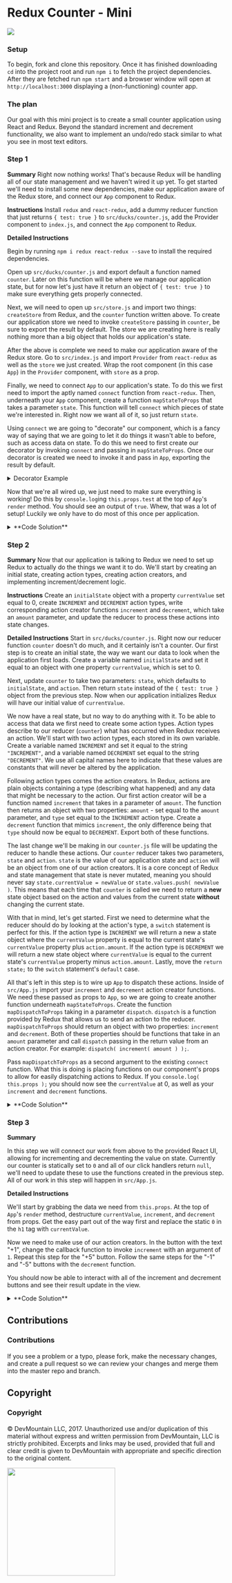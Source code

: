 # Redux Counter - Mini
<img src="https://raw.githubusercontent.com/DevMountain/redux-counter/master/SolutionPicture.png" />

### Setup
To begin, fork and clone this repository. Once it has finished downloading `cd` into the project root and run `npm i` to fetch the project dependencies. After they are fetched run `npm start` and a browser window will open at `http://localhost:3000` displaying a (non-functioning) counter app.

### The plan
Our goal with this mini project is to create a small counter application using React and Redux. Beyond the standard increment and decrement functionality, we also want to implement an undo/redo stack similar to what you see in most text editors.

### Step 1
**Summary**
Right now nothing works! That's because Redux will be handling all of our state management and we haven't wired it up yet. To get started we'll need to install some new dependencies, make our application aware of the Redux store, and connect our `App` component to Redux.

**Instructions**
Install `redux` and `react-redux`, add a dummy reducer function that just returns `{ test: true }` to `src/ducks/counter.js`,  add the Provider component to `index.js`, and connect the `App` component to Redux.

**Detailed Instructions**

Begin by running `npm i redux react-redux --save` to install the required dependencies.

Open up `src/ducks/counter.js` and export default a function named `counter`. Later on this function will be where we manage our application state, but for now let's just have it return an object of `{ test: true }` to make sure everything gets properly connected.

Next, we will need to open up `src/store.js` and import two things: `createStore` from Redux, and the `counter` function written above. To create our application store we need to invoke `createStore` passing in `counter`, be sure to export the result by default. The store we are creating here is really nothing more than a big object that holds our application's state.

After the above is complete we need to make our application aware of the Redux store. Go to `src/index.js` and import `Provider` from `react-redux` as well as the `store` we just created. Wrap the root component (in this case `App`) in the `Provider` component, with `store` as a prop.

Finally, we need to connect `App` to our application's state. To do this we first need to import the aptly named `connect` function from `react-redux`. Then, underneath your `App` component, create a function `mapStateToProps` that takes a parameter `state`. This function will tell `connect` which pieces of state we're interested in. Right now we want all of it, so just return `state`.

Using `connect` we are going to "decorate" our component, which is a fancy way of saying that we are going to let it do things it wasn't able to before, such as access data on state. To do this we need to first create our decorator by invoking `connect` and passing in `mapStateToProps`. Once our decorator is created we need to invoke it and pass in `App`, exporting the result by default.

<details>
<summary>Decorator Example</summary>

```jsx
function mapStateToProps( state ) {
	return state;
}
const decorator = connect( mapStateToProps );
const decoratedComponent = decorator( App );
export default decoratedComponent;
```
This is usually shortened to

```jsx
function mapStateToProps( state ) {
	return state;
}
export default connect( mapStateToProps )( App );
```
___
</details>

Now that we're all wired up, we just need to make sure everything is working! Do this by `console.log`ing `this.props.test` at the top of `App`'s `render` method. You should see an output of `true`. Whew, that was a lot of setup! Luckily we only have to do most of this once per application.
<details>
<summary>**Code Solution**</summary>

```js
// src/ducks/counter.js
export default function counter() {
	return state;
}
```

```js
// src/store.js
import { createStore } from "redux";

import counter from "./ducks/counter";

export default createStore( counter );
```

```jsx
// src/index.js
import React from "react";
import ReactDOM from "react-dom";
import { Provider } from "react-redux";

import "./index.css";

import store from "./store";
import App from "./App";

ReactDOM.render(
	<Provider store={ store }>
		<App />
	</Provider>
	, document.getElementById( 'root' )
);
```

```jsx
// src/App.js
import React, { Component } from "react";
import { connect } from "react-redux";

import "./App.css";

class App extends Component {
	render() {
		console.log( this.props.test );
		return (
			/* lots of jsx */
		);
	}
}

function mapStateToProps( state ) {
	return state;
}

export default connect( mapStateToProps )( App );
```

</details>

### Step 2
**Summary**
Now that our application is talking to Redux we need to set up Redux to actually do the things we want it to do. We'll start by creating an initial state, creating action types, creating action creators, and implementing increment/decrement logic.

**Instructions**
Create an `initialState` object with a property `currentValue` set equal to 0, create `INCREMENT` and `DECREMENT` action types, write corresponding action creator functions `increment` and `decrement`, which take an `amount` parameter, and update the reducer to process these actions into state changes.

**Detailed Instructions**
Start in `src/ducks/counter.js`. Right now our reducer function `counter` doesn't do much, and it certainly isn't a counter. Our first step is to create an initial state, the way we want our data to look when the application first loads. Create a variable named `initialState` and set it equal to an object with one property `currentValue`, which is set to 0.

Next, update `counter` to take two parameters: `state`, which defaults to `initialState`, and `action`. Then return `state` instead of the `{ test: true }` object from the previous step. Now when our application initializes Redux will have our initial value of `currentValue`.

We now have a real state, but no way to do anything with it. To be able to access that data we first need to create some action types. Action types describe to our reducer (`counter`) what has occurred when Redux receives an action. We'll start with two action types, each stored in its own variable. Create a variable named `INCREMENT` and set it equal to the string `"INCREMENT"`,  and a variable named `DECREMENT` set equal to the string `"DECREMENT"`. We use all capital names here to indicate that these values are constants that will never be altered by the application.

Following action types comes the action creators. In Redux, actions are plain objects containing a type (describing what happened) and any data that might be necessary to the action. Our first action creator will be a function named `increment` that takes in a parameter of `amount`. The function then returns an object with two properties: `amount` - set equal to the `amount` parameter, and `type` set equal to the `INCREMENT` action type.  Create a `decrement` function that mimics `increment`, the only difference being that `type` should now be equal to `DECREMENT`. Export both of these functions.

The last change we'll be making in our `counter.js` file will be updating the reducer to handle these actions. Our `counter` reducer takes two parameters, `state` and `action`. `state` is the value of our application state and `action` will be an object from one of our action creators. It is a core concept of Redux and state management that state is never mutated, meaning you should never say `state.currentValue = newValue` or `state.values.push( newValue )`. This means that each time that `counter` is called we need to return a **new** state object based on the action and values from the current state **without** changing the current state.

With that in mind, let's get started. First we need to determine what the reducer should do by looking at the action's type, a `switch` statement is perfect for this. If the action type is `INCREMENT` we will return a new a state object where the `currentValue` property is equal to the current state's `currentValue` property plus `action.amount`. If the action type is `DECREMENT` we will return a new state object where `currentValue` is equal to the current state's `currentValue` property minus `action.amount`. Lastly, move the `return state;` to the `switch` statement's `default` case.

All that's left in this step is to wire up `App` to dispatch these actions. Inside of `src/App.js` import your `increment` and `decrement` action creator functions. We need these passed as props to `App`, so we are going to create another function underneath `mapStateToProps`. Create the function `mapDispatchToProps` taking in a parameter `dispatch`. `dispatch` is a function provided by Redux that allows us to send an action to the reducer. `mapDispatchToProps` should return an object with two properties: `increment` and `decrement`. Both of these properties should be functions that take in an `amount` parameter and call `dispatch` passing in the return value from an action creator. For example: `dispatch( increment( amount ) );`.

Pass `mapDispatchToProps` as a second argument to the existing `connect` function. What this is doing is placing functions on our component's props to allow for easily dispatching actions to Redux. If you `console.log( this.props );` you should now see the `currentValue` at 0, as well as your `increment` and `decrement` functions.

<details>
<summary>**Code Solution**</summary>

```javascript
// src/ducks/counter.js
const INCREMENT = "INCREMENT";
const DECREMENT = "DECREMENT";

const initialState = { currentValue: 0 };

export default function counter( state = initialState, action ) {
	switch ( action.type ) {
		case INCREMENT:
			return { currentValue: state.currentValue + action.amount };
		case DECREMENT:
			return { currentValue: state.currentValue - action.amount };
		default:
			return state;
	}
}

export function increment( amount ) {
	return { amount, type: INCREMENT };
}

export function decrement( amount ) {
	return { amount, type: DECREMENT };
}
```

```jsx
// src/App.js
import React, { Component } from "react";
import { connect } from "react-redux";
import { decrement, increment } from "./ducks/counter";

import "./App.css";

class App extends Component {
	render() {
		console.log( this.props );
		return (
			/* lots of JSX */
		);
	}
}

function mapStateToProps( state ) {
	return state;
}

function mapDispatchToProps( dispatch ) {
	return {
		  decrement( amount ) {
			dispatch( decrement( amount ) );
		}
		, increment( amount ) {
			dispatch( increment( amount ) );
		}
	}
}

export default connect( mapStateToProps, mapDispatchToProps )( App );
```

</details>

### Step 3

**Summary**

In this step we will connect our work from above to the provided React UI, allowing for incrementing and decrementing the value on state. Currently our counter is statically set to `0` and all of our click handlers return `null`, we'll need to update these to use the functions created in the previous step. All of our work in this step will happen in `src/App.js`.

**Detailed Instructions**

We'll start by grabbing the data we need from `this.props`. At the top of `App`'s `render` method, destructure `currentValue`, `increment`, and `decrement` from props. Get the easy part out of the way first and replace the static `0` in the `h1` tag with `currentValue`.

Now we need to make use of our action creators. In the button with the text "+1", change the callback function to invoke `increment` with an argument of `1`. Repeat this step for the "+5" button. Follow the same steps for the "-1" and "-5" buttons with the `decrement` function.

You should now be able to interact with all of the increment and decrement buttons and see their result update in the view.

<details>
<summary>**Code Solution**</summary>

</details>

## Contributions

### Contributions

#### 
 
If you see a problem or a typo, please fork, make the necessary changes, and create a pull request so we can review your changes and merge them into the master repo and branch.

## Copyright

### Copyright

#### 

© DevMountain LLC, 2017. Unauthorized use and/or duplication of this material without express and written permission from DevMountain, LLC is strictly prohibited. Excerpts and links may be used, provided that full and clear credit is given to DevMountain with appropriate and specific direction to the original content.

<img src="https://devmounta.in/img/logowhiteblue.png" width="250">
